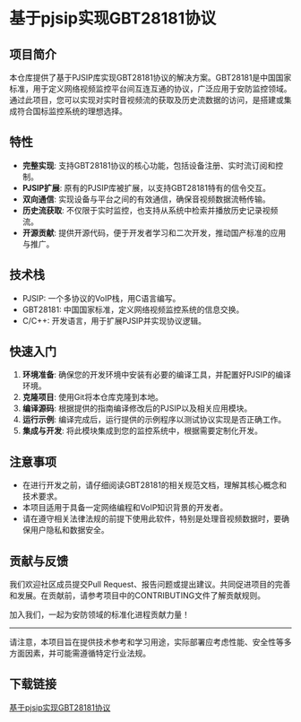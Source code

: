 # 基于pjsip实现GBT28181协议

## 项目简介

本仓库提供了基于PJSIP库实现GBT28181协议的解决方案。GBT28181是中国国家标准，用于定义网络视频监控平台间互连互通的协议，广泛应用于安防监控领域。通过此项目，您可以实现对实时音视频流的获取及历史流数据的访问，是搭建或集成符合国标监控系统的理想选择。

## 特性

- **完整实现**: 支持GBT28181协议的核心功能，包括设备注册、实时流订阅和控制。
- **PJSIP扩展**: 原有的PJSIP库被扩展，以支持GBT28181特有的信令交互。
- **双向通信**: 实现设备与平台之间的有效通信，确保音视频数据流畅传输。
- **历史流获取**: 不仅限于实时监控，也支持从系统中检索并播放历史记录视频流。
- **开源贡献**: 提供开源代码，便于开发者学习和二次开发，推动国产标准的应用与推广。

## 技术栈

- PJSIP: 一个多协议的VoIP栈，用C语言编写。
- GBT28181: 中国国家标准，定义网络视频监控系统的信息交换。
- C/C++: 开发语言，用于扩展PJSIP并实现协议逻辑。

## 快速入门

1. **环境准备**: 确保您的开发环境中安装有必要的编译工具，并配置好PJSIP的编译环境。
2. **克隆项目**: 使用Git将本仓库克隆到本地。
3. **编译源码**: 根据提供的指南编译修改后的PJSIP以及相关应用模块。
4. **运行示例**: 编译完成后，运行提供的示例程序以测试协议实现是否正确工作。
5. **集成与开发**: 将此模块集成到您的监控系统中，根据需要定制化开发。

## 注意事项

- 在进行开发之前，请仔细阅读GBT28181的相关规范文档，理解其核心概念和技术要求。
- 本项目适用于具备一定网络编程和VoIP知识背景的开发者。
- 请在遵守相关法律法规的前提下使用此软件，特别是处理音视频数据时，要确保用户隐私和数据安全。

## 贡献与反馈

我们欢迎社区成员提交Pull Request、报告问题或提出建议。共同促进项目的完善和发展。在贡献前，请参考项目中的CONTRIBUTING文件了解贡献规则。

加入我们，一起为安防领域的标准化进程贡献力量！

---

请注意，本项目旨在提供技术参考和学习用途，实际部署应考虑性能、安全性等多方面因素，并可能需遵循特定行业法规。

## 下载链接

[基于pjsip实现GBT28181协议](https://pan.quark.cn/s/d0b3362fb6a1)